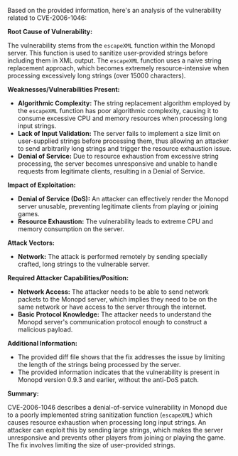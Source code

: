 Based on the provided information, here's an analysis of the vulnerability related to CVE-2006-1046:

**Root Cause of Vulnerability:**

The vulnerability stems from the `escapeXML` function within the Monopd server. This function is used to sanitize user-provided strings before including them in XML output. The `escapeXML` function uses a naive string replacement approach, which becomes extremely resource-intensive when processing excessively long strings (over 15000 characters).

**Weaknesses/Vulnerabilities Present:**

- **Algorithmic Complexity:** The string replacement algorithm employed by the `escapeXML` function has poor algorithmic complexity, causing it to consume excessive CPU and memory resources when processing long input strings.
- **Lack of Input Validation:** The server fails to implement a size limit on user-supplied strings before processing them, thus allowing an attacker to send arbitrarily long strings and trigger the resource exhaustion issue.
- **Denial of Service:** Due to resource exhaustion from excessive string processing, the server becomes unresponsive and unable to handle requests from legitimate clients, resulting in a Denial of Service.

**Impact of Exploitation:**

- **Denial of Service (DoS):** An attacker can effectively render the Monopd server unusable, preventing legitimate clients from playing or joining games.
- **Resource Exhaustion:** The vulnerability leads to extreme CPU and memory consumption on the server.

**Attack Vectors:**

- **Network:** The attack is performed remotely by sending specially crafted, long strings to the vulnerable server.

**Required Attacker Capabilities/Position:**

- **Network Access:** The attacker needs to be able to send network packets to the Monopd server, which implies they need to be on the same network or have access to the server through the internet.
- **Basic Protocol Knowledge:** The attacker needs to understand the Monopd server's communication protocol enough to construct a malicious payload.

**Additional Information:**

-   The provided diff file shows that the fix addresses the issue by limiting the length of the strings being processed by the server.
-   The provided information indicates that the vulnerability is present in Monopd version 0.9.3 and earlier, without the anti-DoS patch.

**Summary:**

CVE-2006-1046 describes a denial-of-service vulnerability in Monopd due to a poorly implemented string sanitization function (`escapeXML`) which causes resource exhaustion when processing long input strings. An attacker can exploit this by sending large strings, which makes the server unresponsive and prevents other players from joining or playing the game. The fix involves limiting the size of user-provided strings.